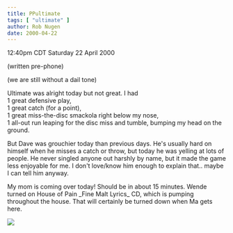 ```yaml
---
title: PPultimate
tags: [ "ultimate" ]
author: Rob Nugen
date: 2000-04-22
---
```


<title>Ultimate!</title>
<p class=date>12:40pm CDT Saturday 22 April 2000</p>
<p class=note>(written pre-phone)</p>

<p>(we are still without a dail tone)

<p>Ultimate was alright today but not great.  I had
<br>1 great defensive play,
<br>1 great catch (for a point),
<br>1 great miss-the-disc smackola right below my nose, 
<br>1 all-out run leaping for the disc miss and tumble, bumping my head on the ground.

<p>But Dave was grouchier today than previous days.  He's usually hard
on himself when he misses a catch or throw, but today he was yelling
at lots of people.  He never singled anyone out harshly by name, but
it made the game less enjoyable for me.  I don't love/know him enough
to explain that.. maybe I can tell him anyway.

<P>My mom is coming over today!  Should be in about 15 minutes.  Wende
turned on House of Pain _Fine Malt Lyrics_ CD, which is pumping
throughout the house.  That will certainly be turned down when Ma gets
here.

<p><img src='/images/rob/wL-ROB.gif'>

